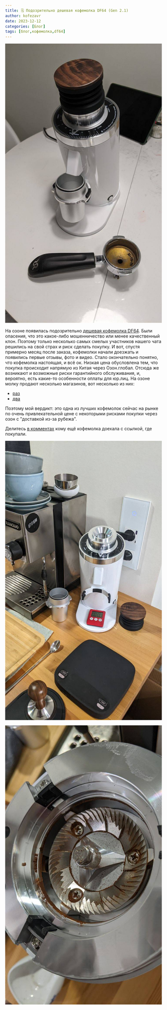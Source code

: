 ```yaml
---
title: 🗒 Подозрительно дешевая кофемолка DF64 (Gen 2.1)
author: kofezavr
date: 2023-12-12
categories: [Блог]
tags: [блог,кофемолка,df64]
--- 
```

![Подозрительно дешевая кофемолка DF64 (Gen 2.1)](/assets/img/posts/23/12/df64-01.jpg)

На озоне появилась подозрительно [дешевая кофемолка DF64](https://t.me/coffeesaurus/377). Были опасения, что это какое-либо мошенничество или менее качественный клон. Поэтому только несколько самых смелых участников нашего чата решились на свой страх и риск сделать покупку. И вот, спустя примерно месяц после заказа, кофемолки начали доезжать и появились первые отзывы, фото и видео. Стало окончательно понятно, что кофемолка настоящая, и всё ок. Низкая цена обусловлена тем, что покупка происходит напрямую из Китая через Озон.глобал. Отсюда же возникают и возможные риски гарантийного обслуживания, и, вероятно, есть какие-то особенности оплаты для юр.лиц. На озоне молку продают несколько магазинов, вот несколько из них:
- [раз](https://ozon.ru/t/rdLpkGD)
- [два](https://ozon.ru/t/7GN69DN)

Поэтому мой вердикт: это одна из лучших кофемолок сейчас на рынке по очень привлекательной цене с некоторыми рисками покупки через озон с "доставкой из-за рубежа".

Делитесь [в комментах](https://t.me/coffeesaurus/886) кому ещё кофемолка доехала с ссылкой, где покупали.

![Подозрительно дешевая кофемолка DF64 (Gen 2.1)](/assets/img/posts/23/12/df64-02.jpg)

![Подозрительно дешевая кофемолка DF64 (Gen 2.1)](/assets/img/posts/23/12/df64-03.jpg)

<script async src="https://telegram.org/js/telegram-widget.js?22" data-telegram-discussion="coffeesaurus/886" data-comments-limit="3" data-colorful="1"></script>